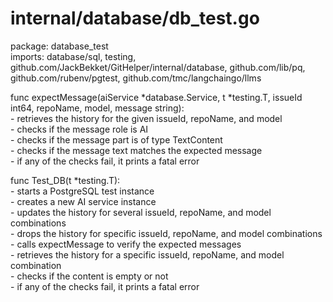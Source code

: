 # internal/database/db_test.go  
package: database_test  
imports: database/sql, testing, github.com/JackBekket/GitHelper/internal/database, github.com/lib/pq, github.com/rubenv/pgtest, github.com/tmc/langchaingo/llms  
  
func expectMessage(aiService *database.Service, t *testing.T, issueId int64, repoName, model, message string):  
	- retrieves the history for the given issueId, repoName, and model  
	- checks if the message role is AI  
	- checks if the message part is of type TextContent  
	- checks if the message text matches the expected message  
	- if any of the checks fail, it prints a fatal error  
  
func Test_DB(t *testing.T):  
	- starts a PostgreSQL test instance  
	- creates a new AI service instance  
	- updates the history for several issueId, repoName, and model combinations  
	- drops the history for specific issueId, repoName, and model combinations  
	- calls expectMessage to verify the expected messages  
	- retrieves the history for a specific issueId, repoName, and model combination  
	- checks if the content is empty or not  
	- if any of the checks fail, it prints a fatal error  
  
  
